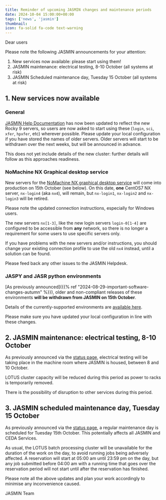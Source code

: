 ```yaml
---
title: Reminder of upcoming JASMIN changes and maintenance periods
date: 2024-10-04 15:00:00+00:00
tags: ['news', 'jasmin']
thumbnail: 
icon: fa-solid fa-code text-warning
---
```


Dear users

Please note the following JASMIN announcements for your attention:

1. New services now available: please start using them!
2. JASMIN maintenance: electrical testing, 8-10 October (all systems at risk)
3. JASMIN Scheduled maintenance day, Tuesday 15 October (all systems at risk)

## 1\. New services now available

### General

[JASMIN Help Documentation](https://help.jasmin.ac.uk) has now been updated to reflect the new Rocky 9 servers, so users are now asked to start using these (`login`, `sci`, `xfer`, `hpxfer`, etc) wherever possible.
Please update your local configuration if you have stored the names of older servers.
Older servers will start to be withdrawn over the next weeks, but will be announced in advance.

This does not yet include details of the new cluster: further details will follow as this approaches readiness.

### NoMachine NX Graphical desktop service

New servers for the [NoMachine NX graphical desktop service](https://help.jasmin.ac.uk/docs/interactive-computing/graphical-linux-desktop-access-using-nx/) will come into production on
15th October (see below). On this date, **one** CentOS7 NX server, `nx-login4` (aka `nx4`), will remain, but `nx-login1`, `nx-login2` and `nx-login3` will be retired.

Please note the updated connection instructions, especially for Windows users.

The new servers `nx[1-3]`, like the new login servers `login-0[1-4]` are configured to be
accessible from **any** network, so there is no longer a requirement for some users to use specific servers only.

If you have problems with the new servers and/or instructions, you should change your existing connection profile to use the old `nx4` instead, until a solution can be found.

Please feed back any other issues to the JASMIN Helpdesk.

### JASPY and JASR python environments

[As previously announced]({{% ref "2024-08-29-important-software-changes-autumn" %}}), older and non-compliant releases of these environments **will be withdrawn from JASMIN on 15th October**.

Details of the currently-supported environments are [available here](https://help.jasmin.ac.uk/docs/software-on-jasmin/jaspy-envs/).

Please make sure you have updated your local configuration in line with these changes.

## 2\. JASMIN maintenance: electrical testing, 8-10 October

As previously announced via the [status page](/status), electrical testing will be taking
place in the machine room where JASMIN is housed, between 8 and 10 October.

LOTUS cluster capacity will be reduced during this period as power to racks is temporarily removed.

There is the possibility of disruption to other services during this period.

## 3\. JASMIN scheduled maintenance day, Tuesday 15 October

As previously announced via the [status page](/status), a regular maintenance day is scheduled for
Tuesday 15th October. This potentially affects all JASMIN and CEDA Services.

As usual, the LOTUS batch processing cluster will be unavailable for the duration of the work on the day, to avoid running jobs being adversely affected. A reservation will start at 05:00 am until 23:59 pm on the day, but any job submitted before 04:00 am with a running time that goes over the reservation period will not start until after the reservation has finished.

Please note all the above updates and plan your work accordingly to minimise any inconvenience caused.

JASMIN Team
